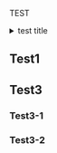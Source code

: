 TEST

<!-- START doctoc generated TOC please keep comment here to allow auto update -->
<!-- DON'T EDIT THIS SECTION, INSTEAD RE-RUN doctoc TO UPDATE -->
<details>
<summary>test title</summary>

- [Test1](#test1)
- [Test3](#test3)
  - [Test3-1](#test3-1)
  - [Test3-2](#test3-2)

</details>
<!-- END doctoc generated TOC please keep comment here to allow auto update -->

## Test1
## Test3
### Test3-1
### Test3-2
